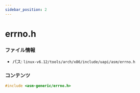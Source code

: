 ```yaml
---
sidebar_position: 2
---
```

# errno.h

### ファイル情報

- パス: `linux-v6.12/tools/arch/x86/include/uapi/asm/errno.h`

### コンテンツ

```h
#include <asm-generic/errno.h>

```
